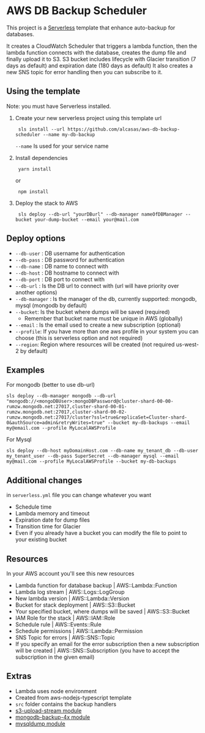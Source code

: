 # AWS DB Backup Scheduler
This project is a [Serverless](https://serverless.com/) template that enhance auto-backup for databases.

It creates a CloudWatch Scheduler that triggers a lambda function, then the lambda function connects with the database, creates the dump file and finally upload it to S3.
S3 bucket includes lifecycle with Glacier transition (7 days as default) and expiration date (180 days as default)
It also creates a new SNS topic for error handling then you can subscribe to it.

## Using the template
Note: you must have Serverless installed.
1. Create your new serverless project using this template url

	    sls install --url https://github.com/alcasas/aws-db-backup-scheduler --name my-db-backup
	`--name` Is used for your service name

2. Install dependencies

	    yarn install
	or
	
		npm install
3. Deploy the stack to AWS

	    sls deploy --db-url "yourDBurl" --db-manager nameOfDBManager --bucket your-dump-bucket --email your@mail.com

## Deploy options

 - `--db-user` : DB username for authentication
 - `--db-pass` : DB password for authentication
 - `--db-name` : DB name to connect with
 - `--db-host` : DB hostname to connect with
 - `--db-port` : DB port to connect with
 - `--db-url` : Is the DB url to connect  with (url will have priority over another options)
 - `--db-manager` : Is the manager of the db, currently supported: mongodb, mysql (mongodb by default)
 - `--bucket`: Is the bucket where dumps will be saved (required)
	 - Remember that bucket name must be unique in AWS (globally)
 - `--email` : Is the email used to create a new subscription (optional)
 - `--profile`: If you have more than one aws profile in your system you can choose (this is serverless option and not required)
 - `--region`: Region where resources will be created (not required us-west-2 by default)

## Examples

For mongodb (better to use db-url)

    sls deploy --db-manager mongodb --db-url "mongodb://<mongoDBUser>:mongoDBPassword@cluster-shard-00-00-rumzw.mongodb.net:27017,cluster-shard-00-01-rumzw.mongodb.net:27017,cluster-shard-00-02-rumzw.mongodb.net:27017/cluster?ssl=true&replicaSet=Cluster-shard-0&authSource=admin&retryWrites=true" --bucket my-db-backups --email my@email.com --profile MyLocalAWSProfile

For Mysql

	sls deploy --db-host myDomainHost.com --db-name my_tenant_db --db-user my_tenant_user --db-pass SuperSecret --db-manager mysql --email my@mail.com --profile MyLocalAWSProfile --bucket my-db-backups

## Additional changes
in `serverless.yml` file you can change whatever you want

 - Schedule time
 - Lambda memory and timeout
 - Expiration date for dump files
 - Transition time for Glacier
 - Even if you already have a bucket you can modify the file to point to your existing bucket

## Resources
In your AWS account you'll see this new resources

 - Lambda function for database backup | AWS::Lambda::Function
 - Lambda log stream | AWS::Logs::LogGroup
 - New lambda version | AWS::Lambda::Version
 - Bucket for stack deployment | AWS::S3::Bucket
 - Your specified bucket, where dumps will be saved | AWS::S3::Bucket
 - IAM Role for the stack | AWS::IAM::Role
 - Schedule rule | AWS::Events::Rule
 - Schedule permissions | AWS::Lambda::Permission
 - SNS Topic for errors | AWS::SNS::Topic
 - If you specify an email for the error subscription then a new subscription will be created | AWS::SNS::Subscription (you have to accept the subscription in the given email)

## Extras 
 - Lambda uses node environment
 - Created from aws-nodejs-typescript template
 - `src` folder contains the backup handlers
 - [s3-upload-stream module](https://www.npmjs.com/package/s3-upload-stream)
 - [mongodb-backup-4x module](https://www.npmjs.com/package/mongodb-backup-4x)
 - [mysqldump module](https://www.npmjs.com/package/mysqldump)
